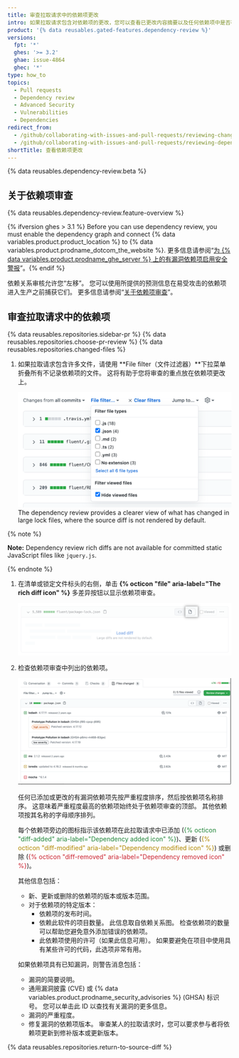 ```yaml
---
title: 审查拉取请求中的依赖项更改
intro: 如果拉取请求包含对依赖项的更改，您可以查看已更改内容摘要以及任何依赖项中是否存在已知漏洞。
product: '{% data reusables.gated-features.dependency-review %}'
versions:
  fpt: '*'
  ghes: '>= 3.2'
  ghae: issue-4864
  ghec: '*'
type: how_to
topics:
  - Pull requests
  - Dependency review
  - Advanced Security
  - Vulnerabilities
  - Dependencies
redirect_from:
  - /github/collaborating-with-issues-and-pull-requests/reviewing-changes-in-pull-requests/reviewing-dependency-changes-in-a-pull-request
  - /github/collaborating-with-issues-and-pull-requests/reviewing-dependency-changes-in-a-pull-request
shortTitle: 查看依赖项更改
---
```


<!--Marketing-LINK: From /features/security/software-supply-chain page "Sign up for the dependency review beta" and "Reviewing dependency changes in a pull request".-->

{% data reusables.dependency-review.beta %}

## 关于依赖项审查

{% data reusables.dependency-review.feature-overview %}

{% ifversion ghes > 3.1 %} Before you can use dependency review, you must enable the dependency graph and connect {% data variables.product.product_location %} to {% data variables.product.prodname_dotcom_the_website %}. 更多信息请参阅“[为 {% data variables.product.prodname_ghe_server %} 上的有漏洞依赖项启用安全警报](/admin/configuration/managing-connections-between-github-enterprise-server-and-github-enterprise-cloud/enabling-alerts-for-vulnerable-dependencies-on-github-enterprise-server)”。{% endif %}

依赖关系审核允许您“左移”。 您可以使用所提供的预测信息在易受攻击的依赖项进入生产之前捕获它们。 更多信息请参阅“[关于依赖项审查](/code-security/supply-chain-security/about-dependency-review)”。

## 审查拉取请求中的依赖项

{% data reusables.repositories.sidebar-pr %}
{% data reusables.repositories.choose-pr-review %}
{% data reusables.repositories.changed-files %}

1. 如果拉取请求包含许多文件，请使用 **File filter（文件过滤器）**下拉菜单折叠所有不记录依赖项的文件。 这将有助于您将审查的重点放在依赖项更改上。

   ![文件过滤器菜单](/assets/images/help/pull_requests/file-filter-menu-json.png) The dependency review provides a clearer view of what has changed in large lock files, where the source diff is not rendered by default.

  {% note %}

   **Note:** Dependency review rich diffs are not available for committed static JavaScript files like `jquery.js`.

   {% endnote %}

1. 在清单或锁定文件标头的右侧，单击 **{% octicon "file" aria-label="The rich diff icon" %}** 多差异按钮以显示依赖项审查。

   ![多差异按钮](/assets/images/help/pull_requests/dependency-review-rich-diff.png)

2. 检查依赖项审查中列出的依赖项。

   ![依赖项审查中的漏洞警告](/assets/images/help/pull_requests/dependency-review-vulnerability.png)

   任何已添加或更改的有漏洞依赖项先按严重程度排序，然后按依赖项名称排序。 这意味着严重程度最高的依赖项始终处于依赖项审查的顶部。 其他依赖项按其名称的字母顺序排列。

   每个依赖项旁边的图标指示该依赖项在此拉取请求中已添加 (<span style="color:#22863a">{% octicon "diff-added" aria-label="Dependency added icon" %}</span>)、更新 (<span style="color:#b08800">{% octicon "diff-modified" aria-label="Dependency modified icon" %}</span>) 或删除 (<span style="color:#cb2431">{% octicon "diff-removed" aria-label="Dependency removed icon" %}</span>)。

   其他信息包括：

   * 新、更新或删除的依赖项的版本或版本范围。
   * 对于依赖项的特定版本：
      * 依赖项的发布时间。
      * 依赖此软件的项目数量。 此信息取自依赖关系图。 检查依赖项的数量可以帮助您避免意外添加错误的依赖项。
      * 此依赖项使用的许可（如果此信息可用）。 如果要避免在项目中使用具有某些许可的代码，此选项非常有用。

   如果依赖项具有已知漏洞，则警告消息包括：

   * 漏洞的简要说明。
   * 通用漏洞披露 (CVE) 或 {% data variables.product.prodname_security_advisories %} (GHSA) 标识号。 您可以单击此 ID 以查找有关漏洞的更多信息。
   * 漏洞的严重程度。
   * 修复漏洞的依赖项版本。 审查某人的拉取请求时，您可以要求参与者将依赖项更新到修补版本或更新版本。

{% data reusables.repositories.return-to-source-diff %}
